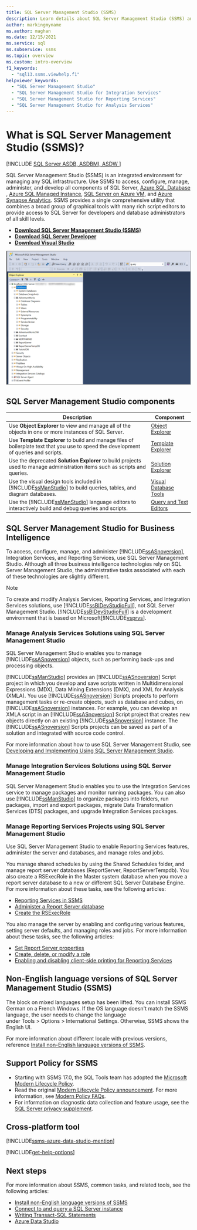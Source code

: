 ```yaml
---
title: SQL Server Management Studio (SSMS)
description: Learn details about SQL Server Management Studio (SSMS) and what SMMS can do, including how to manage Analysis Services Solutions.
author: markingmyname
ms.author: maghan
ms.date: 12/15/2021
ms.service: sql
ms.subservice: ssms
ms.topic: overview
ms.custom: intro-overview
f1_keywords:
  - "sql13.ssms.viewhelp.f1"
helpviewer_keywords:
  - "SQL Server Management Studio"
  - "SQL Server Management Studio for Integration Services"
  - "SQL Server Management Studio for Reporting Services"
  - "SQL Server Management Studio for Analysis Services"
---
```


# What is SQL Server Management Studio (SSMS)?

[!INCLUDE [SQL Server ASDB, ASDBMI, ASDW ](../includes/applies-to-version/sql-asdb-asdbmi-asa.md)]

SQL Server Management Studio (SSMS) is an integrated environment for managing any SQL infrastructure. Use SSMS to access, configure, manage, administer, and develop all components of SQL Server, [Azure SQL Database](/azure/azure-sql/database/sql-database-paas-overview) , [Azure SQL Managed Instance](/azure/azure-sql/managed-instance/sql-managed-instance-paas-overview), [SQL Server on Azure VM](/azure/azure-sql/virtual-machines/windows/sql-server-on-azure-vm-iaas-what-is-overview), and [Azure Synapse Analytics](/azure/synapse-analytics/sql-data-warehouse/sql-data-warehouse-overview-what-is/). SSMS provides a single comprehensive utility that combines a broad group of graphical tools with many rich script editors to provide access to SQL Server for developers and database administrators of all skill levels.

- [**Download SQL Server Management Studio (SSMS)**](download-sql-server-management-studio-ssms.md)
- [**Download SQL Server Developer**](https://my.visualstudio.com/Downloads?q=SQL%20Server%20Developer)
- [**Download Visual Studio**](https://www.visualstudio.com/downloads/)

![Screenshot of the SQL Server Management Studio.](media/sql-server-management-studio-ssms/ssms.png)

## SQL Server Management Studio components  
  
|Description|Component|  
|---------------|---------|  
|Use **Object Explorer** to view and manage all of the objects in one or more instances of SQL Server.|[Object Explorer](../ssms/object/object-explorer.md)|  
|Use **Template Explorer** to build and manage files of boilerplate text that you use to speed the development of queries and scripts.|[Template Explorer](../ssms/template/template-explorer.md)|  
|Use the deprecated **Solution Explorer** to build projects used to manage administration items such as scripts and queries.|[Solution Explorer](../ssms/solution/solution-explorer.md)|  
|Use the visual design tools included in [!INCLUDE[ssManStudio](../includes/ssmanstudio-md.md)] to build queries, tables, and diagram databases.|[Visual Database Tools](../ssms/visual-db-tools/visual-database-tools.md)|  
|Use the [!INCLUDE[ssManStudio](../includes/ssmanstudio-md.md)] language editors to interactively build and debug queries and scripts.|[Query and Text Editors](./f1-help/database-engine-query-editor-sql-server-management-studio.md)

## SQL Server Management Studio for Business Intelligence

To access, configure, manage, and administer [!INCLUDE[ssASnoversion](../includes/ssasnoversion-md.md)], Integration Services, and Reporting Services, use SQL Server Management Studio. Although all three business intelligence technologies rely on SQL Server Management Studio, the administrative tasks associated with each of these technologies are slightly different.

> [!NOTE]
> To create and modify Analysis Services, Reporting Services, and Integration Services solutions, use [!INCLUDE[ssBIDevStudioFull](../includes/ssbidevstudiofull-md.md)], not SQL Server Management Studio. [!INCLUDE[ssBIDevStudioFull](../includes/ssbidevstudiofull-md.md)] is a development environment that is based on Microsoft[!INCLUDE[vsprvs](../includes/vsprvs-md.md)].

### Manage Analysis Services Solutions using SQL Server Management Studio

SQL Server Management Studio enables you to manage [!INCLUDE[ssASnoversion](../includes/ssasnoversion-md.md)] objects, such as performing back-ups and processing objects.

[!INCLUDE[ssManStudio](../includes/ssmanstudio-md.md)] provides an [!INCLUDE[ssASnoversion](../includes/ssasnoversion-md.md)] Script project in which you develop and save scripts written in Multidimensional Expressions (MDX), Data Mining Extensions (DMX), and XML for Analysis (XMLA). You use [!INCLUDE[ssASnoversion](../includes/ssasnoversion-md.md)] Scripts projects to perform management tasks or re-create objects, such as database and cubes, on [!INCLUDE[ssASnoversion](../includes/ssasnoversion-md.md)] instances. For example, you can develop an XMLA script in an [!INCLUDE[ssASnoversion](../includes/ssasnoversion-md.md)] Script project that creates new objects directly on an existing [!INCLUDE[ssASnoversion](../includes/ssasnoversion-md.md)] instance. The [!INCLUDE[ssASnoversion](../includes/ssasnoversion-md.md)] Scripts projects can be saved as part of a solution and integrated with source code control.
  
For more information about how to use SQL Server Management Studio, see [Developing and Implementing Using SQL Server Management Studio](/analysis-services/instances/analysis-services-scripts-project-in-sql-server-management-studio).
  
### Manage Integration Services Solutions using SQL Server Management Studio

SQL Server Management Studio enables you to use the Integration Services service to manage packages and monitor running packages. You can also use [!INCLUDE[ssManStudio](../includes/ssmanstudio-md.md)] to organize packages into folders, run packages, import and export packages, migrate Data Transformation Services (DTS) packages, and upgrade Integration Services packages.

### Manage Reporting Services Projects using SQL Server Management Studio

Use SQL Server Management Studio to enable Reporting Services features, administer the server and databases, and manage roles and jobs.

You manage shared schedules by using the Shared Schedules folder, and manage report server databases (ReportServer, ReportServerTempdb). You also create a RSExecRole in the Master system database when you move a report server database to a new or different SQL Server Database Engine. For more information about these tasks, see the following articles:  

- [Reporting Services in SSMS](../reporting-services/tools/reporting-services-in-sql-server-management-studio-ssrs.md)
- [Administer a Report Server database](../reporting-services/report-server/administer-a-report-server-database-ssrs-native-mode.md)
- [Create the RSExecRole](../reporting-services/security/create-the-rsexecrole.md)

You also manage the server by enabling and configuring various features, setting server defaults, and managing roles and jobs. For more information about these tasks, see the following articles:

- [Set Report Server properties](../reporting-services/tools/set-report-server-properties-management-studio.md)
- [Create, delete, or modify a role](../reporting-services/security/role-definitions-create-delete-or-modify.md)
- [Enabling and disabling client-side printing for Reporting Services](../reporting-services/report-server/enable-and-disable-client-side-printing-for-reporting-services.md)

## Non-English language versions of SQL Server Management Studio (SSMS)

The block on mixed languages setup has been lifted. You can install SSMS German on a French Windows. If the OS language doesn't match the SSMS language, the user needs to change the language under Tools > Options > International Settings. Otherwise, SSMS shows the English UI.

For more information about different locale with previous versions, reference [Install non-English language versions of SSMS](install-other-languages.md).

## Support Policy for SSMS

- Starting with SSMS 17.0, the SQL Tools team has adopted the [Microsoft Modern Lifecycle Policy](https://support.microsoft.com/help/30881/modern-lifecycle-policy).
- Read the original [Modern Lifecycle Policy announcement](https://support.microsoft.com/help/447912/announcing-microsoft-modern-lifecycle-policy). For more information, see [Modern Policy FAQs](https://support.microsoft.com/help/30882/modern-lifecycle-policy-faq).
- For information on diagnostic data collection and feature usage, see the [SQL Server privacy supplement](../sql-server/sql-server-privacy.md).

## Cross-platform tool

[!INCLUDE[ssms-azure-data-studio-mention](../includes/ssms-azure-data-studio-mention.md)]

[!INCLUDE[get-help-options](../includes/paragraph-content/get-help-options.md)]

## Next steps

For more information about SSMS, common tasks, and related tools, see the following articles:

- [Install non-English language versions of SSMS](install-other-languages.md)
- [Connect to and query a SQL Server instance](./quickstarts/ssms-connect-query-sql-server.md)
- [Writing Transact-SQL Statements](../t-sql/tutorial-writing-transact-sql-statements.md)
- [Azure Data Studio](../azure-data-studio/what-is-azure-data-studio.md)

